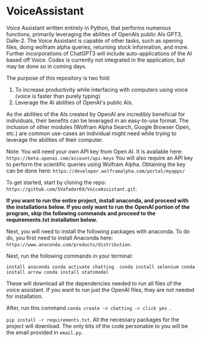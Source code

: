 # VoiceAssistant

Voice Assistant written entirely in Python, that performs numerous functions, primarily leveraging the abilites of OpenAIs public AIs GPT3, Dalle-2. The Voice Assistant is capable of other tasks, such as opening files, doing wolfram alpha queries, returning stock information, and more. Further incorporations of ChatGPT3 will include auto-applications of the AI based off Voice. Codex is currently not integrated in the application, but may be done so in coming days. 

The purpose of this repository is two fold: 
1) To increase productivity while interfacing with computers using voice (voice is faster than purely typing)
2) Leverage the AI abilities of OpenAI's public AIs. 

As the abilities of the AIs created by OpenAI are incredibly beneficial for individuals, their benefits can be leveraged in an easy-to-use format. The inclusion of other modules (Wolfram Alpha Search, Google Browser Open, etc.) are common use-cases an individual might need while trying to leverage the abilities of their computer. 

Note: You will need your own API key from Open AI. It is available here: `https://beta.openai.com/account/api-keys`
You will also require an API key to perform the scientific queries using Wolfram Alpha. Obtaining the key can be done here: `https://developer.wolframalpha.com/portal/myapps/`

To get started, start by cloning the repo: `https://github.com/SVafadar69/VoiceAssistant.git`.

__If you want to run the entire project, install anaconda, and proceed with the installations below. If you only want to run the OpenAI portion of the program, skip the following commands and proceed to the requirements.txt installation below.__

Next, you will need to install the following packages with anaconda. To do do, you first need to install Anaconda here: `https://www.anaconda.com/products/distribution`.

Next, run the following commands in your terminal: 

`install anaconda
conda activate chatting 
conda install selenium
conda install arrow
conda install statsmodel`

These will download all the dependencies needed to run all files of the voice assistant. If you want to run just the OpenAI files, they are not needed for installation. 

After, run this command `conda create -n chatting -> click yes `.

`pip install -r requirements.txt`. All the necessary packages for the project will download. The only bits of the code personable to you will be the email provided in `email.py`. 

